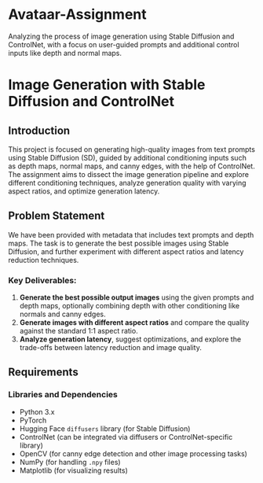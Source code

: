 # Avataar-Assignment
Analyzing the process of image generation using Stable Diffusion and ControlNet, with a focus on user-guided prompts and additional control inputs like depth and normal maps.
# Image Generation with Stable Diffusion and ControlNet

## Introduction

This project is focused on generating high-quality images from text prompts using Stable Diffusion (SD), guided by additional conditioning inputs such as depth maps, normal maps, and canny edges, with the help of ControlNet. The assignment aims to dissect the image generation pipeline and explore different conditioning techniques, analyze generation quality with varying aspect ratios, and optimize generation latency.

## Problem Statement

We have been provided with metadata that includes text prompts and depth maps. The task is to generate the best possible images using Stable Diffusion, and further experiment with different aspect ratios and latency reduction techniques.

### Key Deliverables:
1. **Generate the best possible output images** using the given prompts and depth maps, optionally combining depth with other conditioning like normals and canny edges.
2. **Generate images with different aspect ratios** and compare the quality against the standard 1:1 aspect ratio.
3. **Analyze generation latency**, suggest optimizations, and explore the trade-offs between latency reduction and image quality.

## Requirements

### Libraries and Dependencies
- Python 3.x
- PyTorch
- Hugging Face `diffusers` library (for Stable Diffusion)
- ControlNet (can be integrated via diffusers or ControlNet-specific library)
- OpenCV (for canny edge detection and other image processing tasks)
- NumPy (for handling `.npy` files)
- Matplotlib (for visualizing results)
